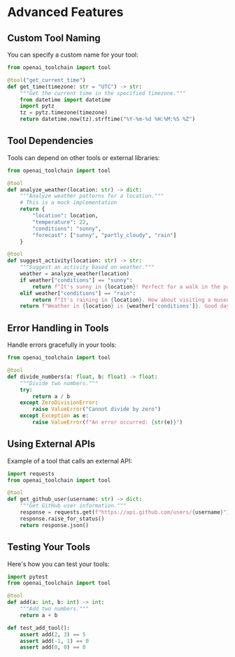 # Advanced Features

## Custom Tool Naming

You can specify a custom name for your tool:

```python
from openai_toolchain import tool

@tool("get_current_time")
def get_time(timezone: str = "UTC") -> str:
    """Get the current time in the specified timezone."""
    from datetime import datetime
    import pytz
    tz = pytz.timezone(timezone)
    return datetime.now(tz).strftime("%Y-%m-%d %H:%M:%S %Z")
```

## Tool Dependencies

Tools can depend on other tools or external libraries:

```python
from openai_toolchain import tool

@tool
def analyze_weather(location: str) -> dict:
    """Analyze weather patterns for a location."""
    # This is a mock implementation
    return {
        "location": location,
        "temperature": 22,
        "conditions": "sunny",
        "forecast": ["sunny", "partly_cloudy", "rain"]
    }

@tool
def suggest_activity(location: str) -> str:
    """Suggest an activity based on weather."""
    weather = analyze_weather(location)
    if weather["conditions"] == "sunny":
        return f"It's sunny in {location}! Perfect for a walk in the park."
    elif weather["conditions"] == "rain":
        return f"It's raining in {location}. How about visiting a museum?"
    return f"Weather in {location} is {weather['conditions']}. Good day to stay in and code!"
```

## Error Handling in Tools

Handle errors gracefully in your tools:

```python
from openai_toolchain import tool

@tool
def divide_numbers(a: float, b: float) -> float:
    """Divide two numbers."""
    try:
        return a / b
    except ZeroDivisionError:
        raise ValueError("Cannot divide by zero")
    except Exception as e:
        raise ValueError(f"An error occurred: {str(e)}")
```

## Using External APIs

Example of a tool that calls an external API:

```python
import requests
from openai_toolchain import tool

@tool
def get_github_user(username: str) -> dict:
    """Get GitHub user information."""
    response = requests.get(f"https://api.github.com/users/{username}")
    response.raise_for_status()
    return response.json()
```

## Testing Your Tools

Here's how you can test your tools:

```python
import pytest
from openai_toolchain import tool

@tool
def add(a: int, b: int) -> int:
    """Add two numbers."""
    return a + b

def test_add_tool():
    assert add(2, 3) == 5
    assert add(-1, 1) == 0
    assert add(0, 0) == 0
```

